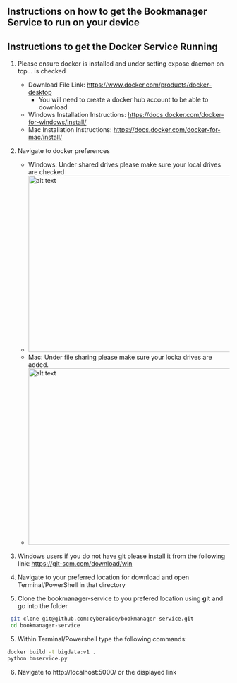 ## Instructions on how to get the Bookmanager Service to run on your device


## Instructions to get the Docker Service Running


1. Please ensure docker is installed and under setting expose daemon on tcp... is checked
   * Download File Link: https://www.docker.com/products/docker-desktop
       * You will need to create a docker hub account to be able to download
   * Windows Installation Instructions: https://docs.docker.com/docker-for-windows/install/
   * Mac Installation Instructions: https://docs.docker.com/docker-for-mac/install/

2. Navigate to docker preferences
   * Windows: Under shared drives please make sure your local drives are checked
   * <img src="https://docs.docker.com/docker-for-windows/images/settings-shared-drives.png" alt="alt text" width="500" height="400">
   * Mac: Under file sharing please make sure your locka drives are added. 
   * <img src="https://docs.docker.com/v17.12/docker-for-mac/images/menu/d4m-menu-prefs-fileshare.png" alt="alt text" width="500" height="400">

3. Windows users if you do not have git please install it from the following link: https://git-scm.com/download/win
4. Navigate to your preferred location for download and open Terminal/PowerShell in that directory
5. Clone the bookmanager-service to you prefered location using **git** and go into the folder
  ```bash
   git clone git@github.com:cyberaide/bookmanager-service.git 
   cd bookmanager-service
  ```
5. Within Terminal/Powershell type the following commands: 
```bash 
docker build -t bigdata:v1 .
python bmservice.py
```

6. Navigate to http://localhost:5000/ or the displayed link


